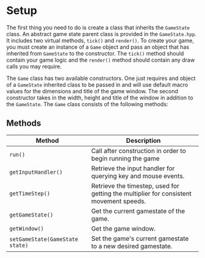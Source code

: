 # Setup
The first thing you need to do is create a class that inherits the `GameState` class. An abstract game state parent class is provided in the `GameState.hpp`. It includes two virtual methods, `tick()` and `render()`. To create your game, you must create an instance of a `Game` object and pass an object that has inherited from `GameState` to the constructor. The `tick()` method should contain your game logic and the `render()` method should contain any draw calls you may require.


The `Game` class has two available constructors. One just requires and object of a `GameState` inherited class to be passed in and will use default macro values for the dimensions and title of the game window. The second constructor takes in the width, height and title of the window in addition to the `GameState`. The `Game` class consists of the following methods:

## Methods
| Method | Description |
| ---- | --------- |
| `run()` | Call after construction in order to begin running the game |
| `getInputHandler()` | Retrieve the input handler for querying key and mouse events. |
| `getTimeStep()` | Retrieve the timestep, used for getting the multiplier for consistent movement speeds. |
| `getGameState()` | Get the current gamestate of the game. |
| `getWindow()` | Get the game window. |
| `setGameState(GameState state)` | Set the game's current gamestate to a new desired gamestate. |